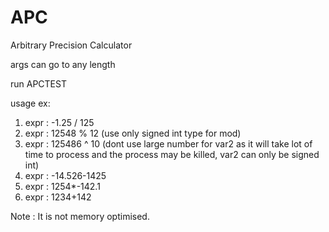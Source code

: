 # APC
Arbitrary Precision Calculator

args can go to any length

run APCTEST

usage ex:
1. expr : -1.25 / 125
2. expr : 12548 % 12 (use only signed int type for mod)
3. expr : 125486 ^ 10 (dont use large number for var2 as it will take lot of time to process and the process may be killed, var2 can only be signed int)
4. expr : -14.526-1425
5. expr : 1254*-142.1
6. expr : 1234+142


Note : It is not memory optimised. 
